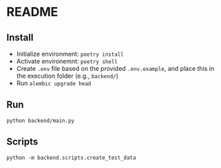 # README

## Install
- Initialize environment: `poetry install`
- Activate environemnt: `poetry shell`
- Create `.env` file based on the provided `.env.example`,
and place this in the execution folder (e.g., `backend/`)
- Run `alembic upgrade head`

## Run

```shell script
python backend/main.py
```

## Scripts

```shell script
python -m backend.scripts.create_test_data
```
